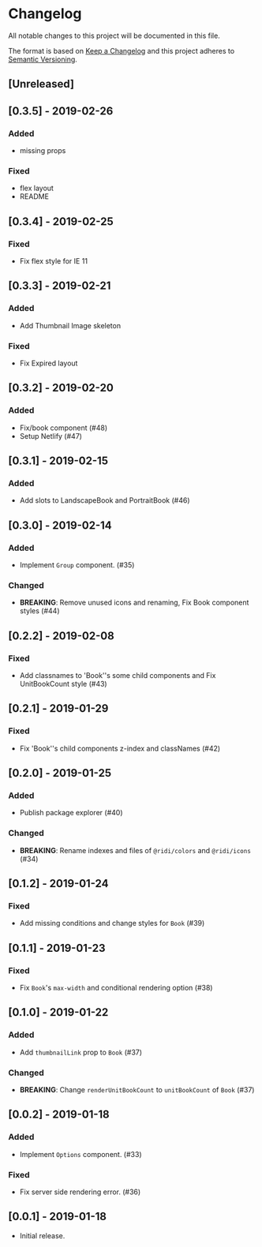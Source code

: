 # Changelog
All notable changes to this project will be documented in this file.

The format is based on [Keep a Changelog](http://keepachangelog.com/en/1.0.0/)
and this project adheres to [Semantic Versioning](http://semver.org/spec/v2.0.0.html).

## [Unreleased]
## [0.3.5] - 2019-02-26
### Added
- missing props

### Fixed
- flex layout
- README


## [0.3.4] - 2019-02-25
### Fixed
- Fix flex style for IE 11

## [0.3.3] - 2019-02-21
### Added
- Add Thumbnail Image skeleton

### Fixed
- Fix Expired layout

## [0.3.2] - 2019-02-20
### Added
- Fix/book component (#48)
- Setup Netlify (#47)

## [0.3.1] - 2019-02-15
### Added
- Add slots to LandscapeBook and PortraitBook (#46)

## [0.3.0] - 2019-02-14
### Added
- Implement `Group` component. (#35)

### Changed
- **BREAKING**: Remove unused icons and renaming, Fix Book component styles (#44)

## [0.2.2] - 2019-02-08
### Fixed
- Add classnames to 'Book''s some child components and Fix UnitBookCount style (#43)

## [0.2.1] - 2019-01-29
### Fixed
- Fix 'Book''s child components z-index and classNames (#42)

## [0.2.0] - 2019-01-25
### Added
- Publish package explorer (#40)

### Changed
- **BREAKING**: Rename indexes and files of `@ridi/colors` and `@ridi/icons` (#34)

## [0.1.2] - 2019-01-24
### Fixed
- Add missing conditions and change styles for `Book` (#39)

## [0.1.1] - 2019-01-23
### Fixed
- Fix `Book`'s `max-width` and conditional rendering option (#38)

## [0.1.0] - 2019-01-22
### Added
- Add `thumbnailLink` prop to `Book` (#37)

### Changed
- **BREAKING**: Change `renderUnitBookCount` to `unitBookCount` of `Book` (#37)

## [0.0.2] - 2019-01-18
### Added
- Implement `Options` component. (#33)

### Fixed
- Fix server side rendering error. (#36)

## [0.0.1] - 2019-01-18
- Initial release.
